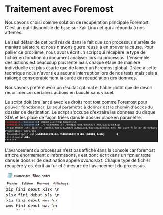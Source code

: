 # Traitement avec Foremost

Nous avons choisi comme solution de récupération principale Foremost. C'est un outil disponible de base sur Kali Linux et qui a répondu à nos attentes.

Le seul défaut de cet outil réside dans le fait que son processus s'arrête de manière aléatoire et nous n'avons guère réussi à en trouver la cause. Pour pallier ce problème, nous avons écrit un script qui récupère le type de fichier en fonction du document analyser lors du processus. L'ensemble des actions est beacuoup plus lente mais chaque étape de manière individuelle est plus courte que de lancer un Foremost global. Grâce à cette technique nous n'avons eu aucune interruption lors de nos tests mais cela a rallongé considérablement la durée de récupération des données. 

Nous avons préféré avoir un résultat optimal et fiable plutôt que de devoir recommencer certaines actions en boucle sans visuel. 

Le script doit être lancé avec les droits root tout comme Foremost pour pouvoir fonctionner. Le seul paramètre à donner est le chemin d'accès du dossier de destination. Le script s'occupe d'extraire les données du disque SDA et les place de façon triées dans le dossier placé en paramètre.
![Foremost](https://github.com/hubos89/ProjectForensic/blob/master/Traitement%20de%20Base%20avec%20foremost/foremost.png)

L'avancement du processus n'est pas affiché dans la console car foremost affiche énormément d'informations, il est donc écrit dans un fichier texte dans le dossier de destination appelé *avance.txt*. Chaque type de fichier récupéré y est écrit au fur et à mesure de l'avancement du processus. 

![Foremost](https://github.com/hubos89/ProjectForensic/blob/master/Traitement%20de%20Base%20avec%20foremost/foremostAvance.png)
